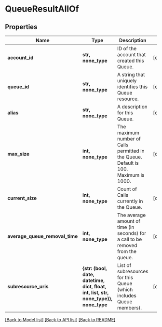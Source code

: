 # QueueResultAllOf

## Properties
Name | Type | Description | Notes
------------ | ------------- | ------------- | -------------
**account_id** | **str, none_type** | ID of the account that created this Queue. | [optional] 
**queue_id** | **str, none_type** | A string that uniquely identifies this Queue resource. | [optional] 
**alias** | **str, none_type** | A description for this Queue. | [optional] 
**max_size** | **int, none_type** | The maximum number of Calls permitted in the Queue. Default is 100. Maximum is 1000. | [optional] 
**current_size** | **int, none_type** | Count of Calls currently in the Queue. | [optional] 
**average_queue_removal_time** | **int, none_type** | The average amount of time (in seconds) for a call to be removed from the queue. | [optional] 
**subresource_uris** | **{str: (bool, date, datetime, dict, float, int, list, str, none_type)}, none_type** | List of subresources for this Queue (which includes Queue members). | [optional] 

[[Back to Model list]](../README.md#documentation-for-models) [[Back to API list]](../README.md#documentation-for-api-endpoints) [[Back to README]](../README.md)


